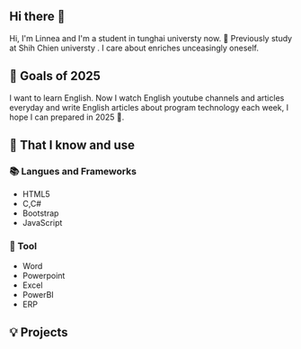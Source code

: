 ## Hi there 👋

<!--
**linnea186/linnea186** is a ✨ _special_ ✨ repository because its `README.md` (this file) appears on your GitHub profile.

Here are some ideas to get you started:

- 🔭 I’m currently working on ...
- 🌱 I’m currently learning ...
- 👯 I’m looking to collaborate on ...
- 🤔 I’m looking for help with ...
- 💬 Ask me about ...
- 📫 How to reach me: ...
- 😄 Pronouns: ...
- ⚡ Fun fact: ...
-->
Hi, I'm Linnea and I'm a student in tunghai universty now. 🌸 Previously study at Shih Chien universty .  I care about enriches unceasingly oneself.
## 🔭 Goals of 2025
I want to learn English. Now I watch English youtube channels and articles everyday and write English articles about program technology each week, I hope I can prepared in 2025 💪. 
## 🧠 That I know and use
### 📚 Langues and Frameworks
- HTML5
- C,C#
- Bootstrap
- JavaScript

### 🔧 Tool
- Word
- Powerpoint
- Excel
- PowerBI
- ERP

## 💡 Projects
